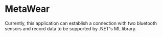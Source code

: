 # MetaWear
Currently, this application can establish a connection with two bluetooth sensors and record data to be supported by .NET's ML library.
